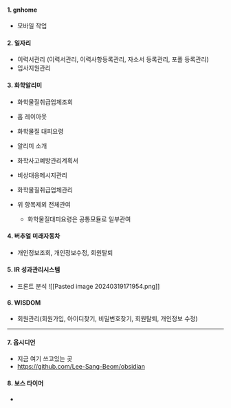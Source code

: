 #### 1. gnhome
  - 모바일 작업
#### 2. 일자리
- 이력서관리 (이력서관리, 이력사항등록관리, 자소서 등록관리, 포폴 등록관리)
- 입사지원관리
#### 3. 화학알리미
- 화학물질취급업체조회
- 홈 레이아웃
- 화학물질 대피요령
- 알리미 소개
- 화학사고예방관리계획서
- 비상대응메시지관리
- 화학물질취급업체관리

- 위 항목제외 전체관여
	- 화학물질대피요령은 공통모듈로 일부관여
#### 4. 버추얼 미래자동차
- 개인정보조회, 개인정보수정, 회원탈퇴
#### 5. IR 성과관리시스템
- 프론트 분석
![[Pasted image 20240319171954.png]]

#### 6. WISDOM
- 회원관리(회원가입, 아이디찾기, 비밀번호찾기, 회원탈퇴, 개인정보 수정)


---

#### 7. 옵시디언
- 지금 여기 쓰고있는 곳
- https://github.com/Lee-Sang-Beom/obsidian

#### 8. 보스 타이머
- 